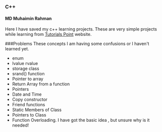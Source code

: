 ### C++
#### MD Muhaimin Rahman
Here I have saved my c++ learning projects. These are very simple projects while learning from [Tutorials Point](https://www.tutorialspoint.com) website.

###Problems
These concepts I am having some confusions or I haven't learned yet.

* enum
* lvalue rvalue
* storage class
* srand() function
* Pointer to array
* Return Array from a function
* Pointers
* Date and Time
* Copy constructor
* Friend functions
* Static Members of Class
* Pointers to Class
* Function Overloading. I have got the basic idea , but unsure why is it needed!


